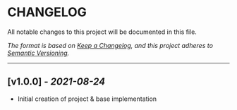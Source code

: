 # CHANGELOG

All notable changes to this project will be documented in this file.

_The format is based on
[Keep a Changelog](https://keepachangelog.com/en/1.0.0/), and this project
adheres to [Semantic Versioning](https://semver.org/spec/v2.0.0.html)._

<!--lint disable no-duplicate-headings-->

<!-- --- -->
<!-- ## \[Unreleased] -->
<!-- ### Added -->
<!-- ### Changed -->
<!-- ### Removed -->
<!-- ### Fixed -->
<!-- ### Security -->

---

## \[v1.0.0] - _2021-08-24_

- Initial creation of project & base implementation
